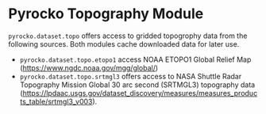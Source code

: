 # Pyrocko Topography Module

`pyrocko.dataset.topo` offers access to gridded topogrophy data from the following sources.
Both modules cache downloaded data for later use.

* `pyrocko.dataset.topo.etopo1` access NOAA ETOPO1 Global Relief Map (https://www.ngdc.noaa.gov/mgg/global/)
* `pyrocko.dataset.topo.srtmgl3` offers access to NASA Shuttle Radar Topography Mission Global 30 arc second (SRTMGL3) topography data (https://lpdaac.usgs.gov/dataset_discovery/measures/measures_products_table/srtmgl3_v003).
